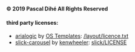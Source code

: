 **© 2019 Pascal Dihé All Rights Reserved**


#### third party licenses:

- [arialogic](https://www.os-templates.com/free-website-templates/arialogic) by [OS Templates](https://www.os-templates.com/): [/layout/licence.txt](layout/licence.txt)
- [slick-carousel]() by [kenwheeler](https://github.com/kenwheeler): [slick/LICENSE](slick/LICENSE)

